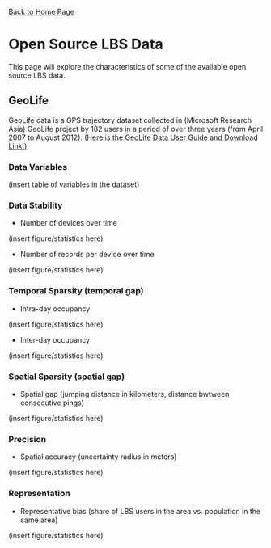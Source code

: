
[Back to Home Page](README.md)

# Open Source LBS Data
This page will explore the characteristics of some of the available open source LBS data.

## GeoLife
GeoLife data is a GPS trajectory dataset collected in (Microsoft Research Asia) GeoLife project by 182 users in a period of over three years (from April 2007 to August 2012). [(Here is the GeoLife Data User Guide and Download Link.)](https://www.microsoft.com/en-us/research/publication/geolife-gps-trajectory-dataset-user-guide/?msockid=0f4995297f3a650f12fc80447e91644b)

### Data Variables

(insert table of variables in the dataset)

### Data Stability
- Number of devices over time

(insert figure/statistics here)

- Number of records per device over time

(insert figure/statistics here)

### Temporal Sparsity (temporal gap)
- Intra-day occupancy

(insert figure/statistics here)

- Inter-day occupancy

(insert figure/statistics here)

### Spatial Sparsity (spatial gap)
- Spatial gap (jumping distance in kilometers, distance bwtween consecutive pings)

(insert figure/statistics here)

### Precision
- Spatial accuracy (uncertainty radius in meters)

(insert figure/statistics here)

### Representation
- Representative bias (share of LBS users in the area vs. population in the same area)

(insert figure/statistics here)



